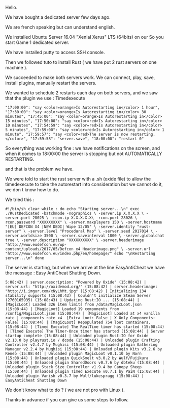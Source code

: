 Hello.

We have bought a dedicated server few days ago. 

We are french speaking but can understand english.

We installed Ubuntu Server 16.04 "Xenial Xerus" LTS (64bits) on our So you start Game 1 dedicated server.

We have installed putty to access SSH console. 

Then we followed tuto to install Rust ( we have put 2 rust servers on one machine ).

We succeeded to make both servers work. We can connect, play, save, install plugins, manually restart the servers.

We wanted to schedule 2 restarts each day on both servers, and we saw that the plugin we use : Timedexecute 

`"17:00:00": "say <color=orange>Is Autorestarting in</color> 1 hour",
    "17:30:00": "say <color=orange>Is Autorestarting in</color> 30 minutes",
    "17:45:00": "say <color=orange>Is Autorestarting in</color> 15 minutes",
    "17:50:00": "say <color=red>Is Autorestarting in</color> 10 minutes",
    "17:54:59": "say <color=red>Is Autorestarting in</color> 5 minutes",
    "17:59:00": "say <color=red>Is Autorestarting in</color> 1 minute",
    "17:59:57": "say <color=red>The server is now restarting.</color>",
    "17:59:58": "server.save",
    "18:00:00": "restart 0"`

So everything was working fine : we have notifications on the screen, and when it comes to 18:00:00 the server is stopping but not AUTOMATICALLY RESTARTING.

and that is the problem we have.

We were told to start the rust server with a .sh (oxide file) to allow the timedexecute to take the autorestart into consideration but we cannot do it, we don t know how to do. 

We tried this : 

`#!/bin/sh
clear
while :
do
    echo "Starting server...\n"
    exec ./RustDedicated -batchmode -nographics \
    -server.ip X.X.X.X \
    -server.port 28025 \
    -rcon.ip X.X.X.X.X\
    -rcon.port 28026 \
    -rcon.password "XXXXXXXXX" \
    -server.maxplayers 150 \
    -server.hostname "[EU] DEFCON X4 |NEW DEDI| Wipe 12/05" \
    -server.identity "rust-server" \
    -server.level "Procedural Map" \
    -server.seed 2017014 \
    -server.worldsize 3500 \
    -server.saveinterval 1800 \
    -server.globalchat true \
    -server.description "XXXXXXXXXX" \
    -server.headerimage "http://www.eudefcon.eu/wp-content/uploads/2017/05/Defcon_x4_Headerimage.png" \
    -server.url "http://www.eudefcon.eu/index.php/en/homepage/"
    echo "\nRestarting server...\n"
done`

The server is starting, but when we arrive at the line EasyAntiCheat we have the message : Easy AntiCheat Shutting Down.

`5:08:42) | server.description: "Powered by Oxide"
(15:08:42) | server.url: "http://oxidemod.org/"
(15:08:42) | server.headerimage: "http://i.imgur.com/xNyLhMt.jpg"
(15:08:42) | Initializing 134 stability supports
(15:08:43) | Couldn't initialize Steam Server (2760165935)
(15:08:43) | Updating Rust:IO ...
(15:08:44) | [MagicLoot] Loaded 326 item limits from /data/MagicLoot.json
(15:08:44) | [MagicLoot] Loaded 19 components from /config/MagicLoot.json
(15:08:44) | [MagicLoot] Loaded at x4 vanilla rate | components rate x4  [Extra Loot: False | X Only Components: False]
(15:08:44) | [MagicLoot] Repopulated 754 loot containers.
(15:08:44) | [Timed Execute] The RealTime timer has started
(15:08:44) | [Timed Execute] The Timer-Once timer has started
(15:08:44) | Server startup complete
(15:08:44) | Unloaded plugin Rust:IO for Oxide v2.13.0 by playrust.io / dcode
(15:08:44) | Unloaded plugin Crafting Controller v2.4.7 by Mughisi
(15:08:44) | Unloaded plugin Gathering Manager v2.2.4 by Mughisi
(15:08:44) | Unloaded plugin Kits v3.2.6 by Reneb
(15:08:44) | Unloaded plugin MagicLoot v0.1.10 by Norn
(15:08:44) | Unloaded plugin QuickSmelt v3.0.2 by Wulf/Fujikura
(15:08:44) | Unloaded plugin SharedDoors v0.7.6 by dbteku
(15:08:44) | Unloaded plugin Stack Size Controller v1.9.4 by Canopy Sheep
(15:08:44) | Unloaded plugin Timed Execute v0.7.1 by PaiN
(15:08:44) | Unloaded plugin Vanish v0.3.7 by Wulf/lukespragg
(15:08:44) | EasyAntiCheat Shutting Down`


We don't know what to do ? ( we are not pro with Linux ).

Thanks in advance if you can give us some steps to follow. 



